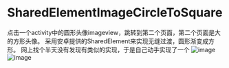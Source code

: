 # SharedElementImageCircleToSquare
点击一个activity中的圆形头像imageview，跳转到第二个页面，第二个页面是大的方形头像。
采用安卓提供的SharedElement来实现无缝过渡，圆形渐变成方形。
网上找个半天没有发现有类似的实现，于是自己动手实现了一个
![image](https://github.com/longyun520/SharedElementImageCircleToSquare/blob/main/Screenshot_20201106_174951_com.yun.activie.anim.lib.jpg)
![image](https://github.com/longyun520/SharedElementImageCircleToSquare/blob/main/Screenshot_20201106_174955_com.yun.activie.anim.lib.jpg)
